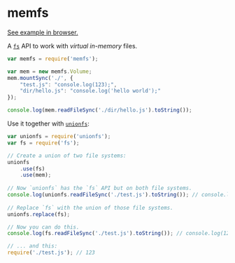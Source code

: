# memfs

[See example in browser.](https://jsfiddle.net/6a96vLoj/2/)

A [`fs`](https://nodejs.org/api/fs.html) API to work with *virtual in-memory* files.

```javascript
var memfs = require('memfs');

var mem = new memfs.Volume;
mem.mountSync('./', {
    "test.js": "console.log(123);",
    "dir/hello.js": "console.log('hello world');"
});

console.log(mem.readFileSync('./dir/hello.js').toString());
```

Use it together with [`unionfs`](http://www.npmjs.com/package/unionfs):

```javascript
var unionfs = require('unionfs');
var fs = require('fs');

// Create a union of two file systems:
unionfs
    .use(fs)
    .use(mem);
    
// Now `unionfs` has the `fs` API but on both file systems.
console.log(unionfs.readFileSync('./test.js').toString()); // console.log(123);
    
// Replace `fs` with the union of those file systems.
unionfs.replace(fs);

// Now you can do this.
console.log(fs.readFileSync('./test.js').toString()); // console.log(123);

// ... and this:
require('./test.js'); // 123

```
